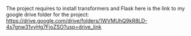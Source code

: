 The project requires to install transformers and Flask
here is the link to my google drive folder for the project: https://drive.google.com/drive/folders/1WVMUhQ9kR8LD-4s7gnw31vyHg7FjoZSO?usp=drive_link
